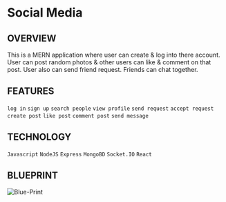 # Social Media

## OVERVIEW

This is a MERN application where user can create & log into there account. User can post random photos & other users can like & comment on that post.
User also can send friend request. Friends can chat together.

## FEATURES

`log in` `sign up` `search people` `view profile` `send request` `accept request` `create post` `like post` `comment post` `send message`

## TECHNOLOGY

`Javascript` `NodeJS` `Express` `MongoBD` `Socket.IO` `React`

## BLUEPRINT

![Blue-Print](https://user-images.githubusercontent.com/114053180/221840919-6dbb9131-6227-4385-b743-645d62c938b9.jpg)
